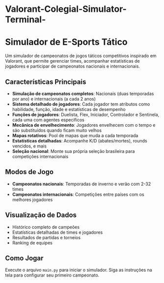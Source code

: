 # Valorant-Colegial-Simulator-Terminal-
# Simulador de E-Sports Tático

Um simulador de campeonatos de jogos táticos competitivos inspirado em Valorant, que permite gerenciar times, acompanhar estatísticas de jogadores e participar de campeonatos nacionais e internacionais.

## Características Principais

- **Simulação de campeonatos completos**: Nacionais (duas temporadas por ano) e internacionais (a cada 2 anos)
- **Sistema detalhado de jogadores**: Cada jogador tem atributos como habilidade, função, idade e estatísticas de desempenho
- **Funções de jogadores**: Duelista, Flex, Iniciador, Controlador e Sentinela, cada uma com agentes específicos
- **Mecânica de envelhecimento**: Jogadores envelhecem com o tempo e são substituídos quando ficam muito velhos
- **Mapas rotativos**: Pool de mapas que muda a cada temporada
- **Estatísticas detalhadas**: Acompanhe K/D (abates/mortes), rounds vencidos, e mais
- **Seleção nacional**: Monte sua própria seleção brasileira para competições internacionais

## Modos de Jogo

- **Campeonatos nacionais**: Temporadas de inverno e verão com 2-32 times
- **Campeonatos internacionais**: Competições entre países com os melhores jogadores

## Visualização de Dados

- Histórico completo de campeões
- Estatísticas detalhadas de times e jogadores
- Resultados de partidas e torneios
- Ranking de equipes

## Como Jogar

Execute o arquivo `main.py` para iniciar o simulador. Siga as instruções na tela para configurar seu primeiro campeonato.

